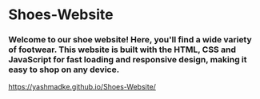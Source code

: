 # Shoes-Website
### Welcome to our shoe website! Here, you'll find a wide variety of footwear. This website is built with the HTML, CSS and JavaScript for fast loading and responsive design, making it easy to shop on any device.

https://yashmadke.github.io/Shoes-Website/
